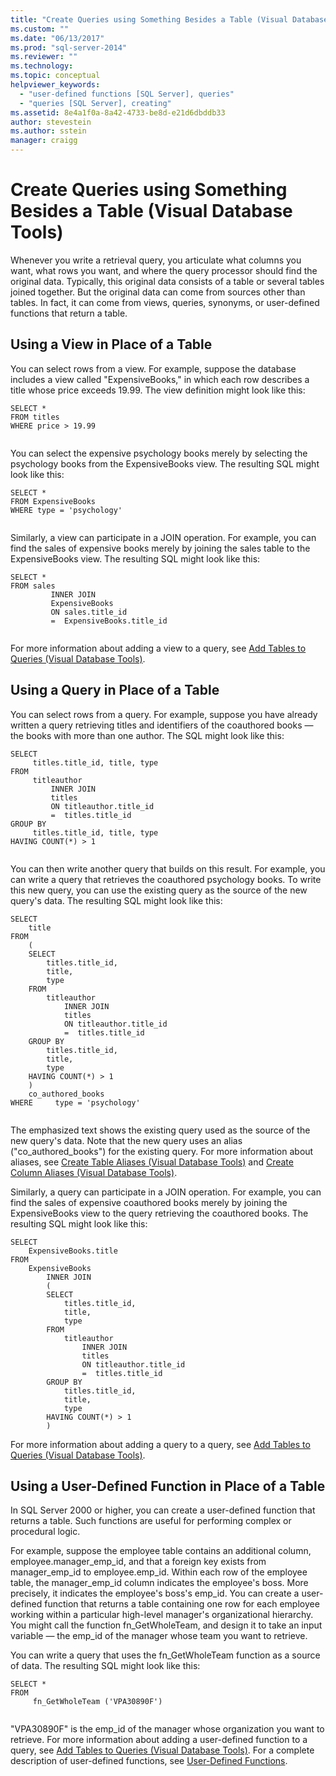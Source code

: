 ```yaml
---
title: "Create Queries using Something Besides a Table (Visual Database Tools) | Microsoft Docs"
ms.custom: ""
ms.date: "06/13/2017"
ms.prod: "sql-server-2014"
ms.reviewer: ""
ms.technology:
ms.topic: conceptual
helpviewer_keywords: 
  - "user-defined functions [SQL Server], queries"
  - "queries [SQL Server], creating"
ms.assetid: 8e4a1f0a-8a42-4733-be8d-e21d6dbddb33
author: stevestein
ms.author: sstein
manager: craigg
---
```

# Create Queries using Something Besides a Table (Visual Database Tools)
  Whenever you write a retrieval query, you articulate what columns you want, what rows you want, and where the query processor should find the original data. Typically, this original data consists of a table or several tables joined together. But the original data can come from sources other than tables. In fact, it can come from views, queries, synonyms, or user-defined functions that return a table.  
  
## Using a View in Place of a Table  
 You can select rows from a view. For example, suppose the database includes a view called "ExpensiveBooks," in which each row describes a title whose price exceeds 19.99. The view definition might look like this:  
  
```  
SELECT *  
FROM titles  
WHERE price > 19.99  
  
```  
  
 You can select the expensive psychology books merely by selecting the psychology books from the ExpensiveBooks view. The resulting SQL might look like this:  
  
```  
SELECT *  
FROM ExpensiveBooks  
WHERE type = 'psychology'  
  
```  
  
 Similarly, a view can participate in a JOIN operation. For example, you can find the sales of expensive books merely by joining the sales table to the ExpensiveBooks view. The resulting SQL might look like this:  
  
```  
SELECT *  
FROM sales   
         INNER JOIN   
         ExpensiveBooks   
         ON sales.title_id   
         =  ExpensiveBooks.title_id  
  
```  
  
 For more information about adding a view to a query, see [Add Tables to Queries &#40;Visual Database Tools&#41;](visual-database-tools.md).  
  
## Using a Query in Place of a Table  
 You can select rows from a query. For example, suppose you have already written a query retrieving titles and identifiers of the coauthored books — the books with more than one author. The SQL might look like this:  
  
```  
SELECT   
     titles.title_id, title, type  
FROM   
     titleauthor   
         INNER JOIN  
         titles   
         ON titleauthor.title_id   
         =  titles.title_id   
GROUP BY   
     titles.title_id, title, type  
HAVING COUNT(*) > 1  
  
```  
  
 You can then write another query that builds on this result. For example, you can write a query that retrieves the coauthored psychology books. To write this new query, you can use the existing query as the source of the new query's data. The resulting SQL might look like this:  
  
```  
SELECT   
    title  
FROM   
    (  
    SELECT   
        titles.title_id,   
        title,   
        type  
    FROM   
        titleauthor   
            INNER JOIN  
            titles   
            ON titleauthor.title_id   
            =  titles.title_id   
    GROUP BY   
        titles.title_id,   
        title,   
        type  
    HAVING COUNT(*) > 1  
    )   
    co_authored_books  
WHERE     type = 'psychology'  
  
```  
  
 The emphasized text shows the existing query used as the source of the new query's data. Note that the new query uses an alias ("co_authored_books") for the existing query. For more information about aliases, see [Create Table Aliases &#40;Visual Database Tools&#41;](create-table-aliases-visual-database-tools.md) and [Create Column Aliases &#40;Visual Database Tools&#41;](create-column-aliases-visual-database-tools.md).  
  
 Similarly, a query can participate in a JOIN operation. For example, you can find the sales of expensive coauthored books merely by joining the ExpensiveBooks view to the query retrieving the coauthored books. The resulting SQL might look like this:  
  
```  
SELECT   
    ExpensiveBooks.title  
FROM   
    ExpensiveBooks   
        INNER JOIN  
        (  
        SELECT   
            titles.title_id,   
            title,   
            type  
        FROM   
            titleauthor   
                INNER JOIN  
                titles   
                ON titleauthor.title_id   
                =  titles.title_id   
        GROUP BY   
            titles.title_id,   
            title,   
            type  
        HAVING COUNT(*) > 1  
        )  
```  
  
 For more information about adding a query to a query, see [Add Tables to Queries &#40;Visual Database Tools&#41;](visual-database-tools.md).  
  
## Using a User-Defined Function in Place of a Table  
 In SQL Server 2000 or higher, you can create a user-defined function that returns a table. Such functions are useful for performing complex or procedural logic.  
  
 For example, suppose the employee table contains an additional column, employee.manager_emp_id, and that a foreign key exists from manager_emp_id to employee.emp_id. Within each row of the employee table, the manager_emp_id column indicates the employee's boss. More precisely, it indicates the employee's boss's emp_id. You can create a user-defined function that returns a table containing one row for each employee working within a particular high-level manager's organizational hierarchy. You might call the function fn_GetWholeTeam, and design it to take an input variable — the emp_id of the manager whose team you want to retrieve.  
  
 You can write a query that uses the fn_GetWholeTeam function as a source of data. The resulting SQL might look like this:  
  
```  
SELECT *   
FROM   
     fn_GetWholeTeam ('VPA30890F')  
  
```  
  
 "VPA30890F" is the emp_id of the manager whose organization you want to retrieve. For more information about adding a user-defined function to a query, see [Add Tables to Queries &#40;Visual Database Tools&#41;](visual-database-tools.md). For a complete description of user-defined functions, see [User-Defined Functions](../../relational-databases/user-defined-functions/user-defined-functions.md).  
  
  
